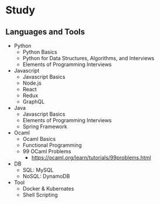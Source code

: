 # Study

## Languages and Tools
* Python
  * Python Basics
  * Python for Data Structures, Algorithms, and Interviews
  * Elements of Programming Interviews
* Javascript
  * Javascript Basics
  * Node.js
  * React
  * Redux
  * GraphQL
* Java
  * Javascript Basics
  * Elements of Programming Interviews
  * Spring Framework
* Ocaml
  * Ocaml Basics
  * Functional Programming
  * 99 OCaml Problems
    * https://ocaml.org/learn/tutorials/99problems.html
* DB
  * SQL: MySQL
  * NoSQL: DynamoDB
* Tool
  * Docker & Kubernates
  * Shell Scripting
